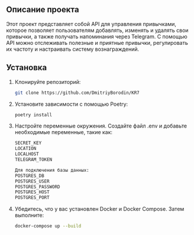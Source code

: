 ## Описание проекта
Этот проект представляет собой API для управления привычками, которое позволяет пользователям добавлять, изменять и удалять свои привычки, а также получать напоминания через Telegram. С помощью API можно отслеживать полезные и приятные привычки, регулировать их частоту и настраивать систему вознаграждений.
## Установка

1. Клонируйте репозиторий:
   ```bash
   git clone https://github.com/DmitriyBorodin/KR7

2. Установите зависимости с помощью Poetry:
    ```bash
    poetry install

3. Настройте переменные окружения.
   Создайте файл .env и добавьте необходимые переменные, такие как:
   ```bash
   SECRET_KEY
   LOCATION
   LOCALHOST
   TELEGRAM_TOKEN
   
   Для подключения базы данных:
   POSTGRES_DB
   POSTGRES_USER
   POSTGRES_PASSWORD
   POSTGRES_HOST
   POSTGRES_PORT

4. Убедитесь, что у вас установлен Docker и Docker Compose.
   Затем выполните:
   ``` bash
   docker-compose up --build
